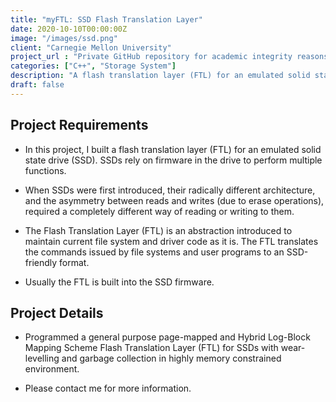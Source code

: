 ```yaml
---
title: "myFTL: SSD Flash Translation Layer"
date: 2020-10-10T00:00:00Z
image: "/images/ssd.png"
client: "Carnegie Mellon University"
project_url : "Private GitHub repository for academic integrity reasons"
categories: ["C++", "Storage System"]
description: "A flash translation layer (FTL) for an emulated solid state drive (SSD)"
draft: false
---
```


## Project Requirements

- In this project, I built a flash translation layer (FTL) for an emulated solid state drive (SSD). SSDs rely on firmware in the drive to perform multiple functions. 

- When SSDs were first introduced, their radically different architecture, and the asymmetry between reads and writes (due to erase operations), required a completely different way of reading or writing to them. 

- The Flash Translation Layer (FTL) is an abstraction introduced to maintain current file system and driver code as it is. The FTL translates the commands issued by file systems and user programs to an SSD-friendly format.

- Usually the FTL is built into the SSD firmware.


## Project Details

- Programmed a general purpose page-mapped and Hybrid Log-Block Mapping Scheme Flash Translation Layer (FTL) for SSDs with wear-levelling and garbage collection in highly memory constrained environment.

- Please contact me for more information.